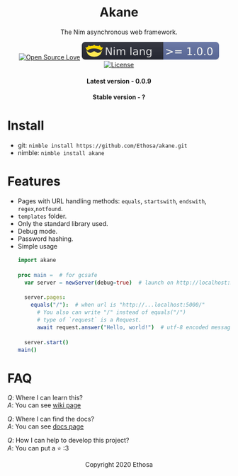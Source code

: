 <h1 align="center">Akane</h1>
<div align="center">The Nim asynchronous web framework.

[![Open Source Love](https://badges.frapsoft.com/os/v1/open-source.png?v=103)](https://github.com/ellerbrock/open-source-badges/)
[![Nim language-plastic](https://github.com/Ethosa/yukiko/blob/master/nim-lang.svg)](https://github.com/Ethosa/yukiko/blob/master/nim-lang.svg)
[![License](https://img.shields.io/github/license/Ethosa/akane)](https://github.com/Ethosa/akane/blob/master/LICENSE)

<h4>Latest version - 0.0.9</h4>
<h4>Stable version - ?</h4>
</div>

# Install
-   git: `nimble install https://github.com/Ethosa/akane.git`
-   nimble: `nimble install akane`


# Features
-   Pages with URL handling methods: `equals`, `startswith`, `endswith`, `regex`,`notfound`.
-   `templates` folder.
-   Only the standard library used.
-   Debug mode.
-   Password hashing.
-   Simple usage
    ```nim
    import akane

    proc main =  # for gcsafe
      var server = newServer(debug=true)  # launch on http://localhost:5000

      server.pages:
        equals("/"):  # when url is "http://...localhost:5000/"
          # You also can write "/" instead of equals("/")
          # type of `request` is a Request.
          await request.answer("Hello, world!")  # utf-8 encoded message.

      server.start()
    main()
    ```


# FAQ
*Q*: Where I can learn this?  
*A*: You can see [wiki page](https://github.com/Ethosa/akane/wiki/Getting-started)

*Q*: Where I can find the docs?  
*A*: You can see [docs page](https://ethosa.github.io/akane/akane/akane.html)

*Q*: How I can help to develop this project?  
*A*: You can put a :star: :3


<div align="center">
  Copyright 2020 Ethosa
</div>
